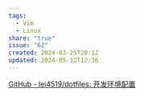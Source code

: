 ```yaml
---
tags:
  - Vim
  - Linux
share: "true"
issue: "62"
created: 2024-03-25T20:12
updated: 2024-05-12T12:36
---
```

  
[GitHub - lei4519/dotfiles: 开发环境配置](https://github.com/lei4519/dotfiles)  
